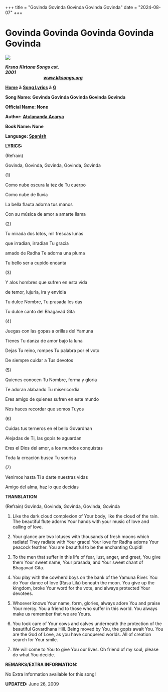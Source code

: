 +++
title = "Govinda Govinda Govinda Govinda Govinda"
date = "2024-08-07"
+++

# Govinda Govinda Govinda Govinda Govinda
**[![](http://kksongs.org/image_files/image002.jpg)](http://kksongs.org/)**

**_Krsna_** **_Kirtana Songs est. 2001_**                                                                                                                                                      **_www.kksongs.org_**

**[Home](http://kksongs.org/)** **à** **[Song Lyrics](http://kksongs.org/lyrics.html)** **à** **[G](http://kksongs.org/songs/song_g.html)**

**Song Name: Govinda Govinda Govinda Govinda Govinda**

**Official Name: None**

**Author:** [**Atulananda** **Acarya**](http://kksongs.org/authors/list/atulananda.html)

**Book Name: None**

**Language: [Spanish](http://kksongs.org/language/list/spanish.html)**

**LYRICS:**

(Refrain)

Govinda, Govinda, Govinda, Govinda, Govinda

(1)

Como nube oscura la tez de Tu cuerpo

Como nube de lluvia

La bella flauta adorna tus manos

Con su música de amor a amarte llama

(2)

Tu mirada dos lotos, mil frescas lunas

que irradian, irradian Tu gracia

amado de Radha Te adorna una pluma

Tu bello ser a cupido encanta

(3)

Y alos hombres que sufren en esta vida

de temor, lujuria, ira y envidia

Tu dulce Nombre, Tu prasada les das

Tu dulce canto del Bhagavad Gita

(4)

Juegas con las gopas a orillas del Yamuna

Tienes Tu danza de amor bajo la luna

Dejas Tu reino, rompes Tu palabra por el voto

De siempre cuidar a Tus devotos

(5)

Quienes conocen Tu Nombre, forma y gloria

Te adoran alabando Tu misericordia

Eres amigo de quienes sufren en este mundo

Nos haces recordar que somos Tuyos

(6)

Cuidas tus terneros en el bello Govardhan

Alejadas de Ti, las gopis te aguardan

Eres el Dios del amor, a los mundos conquistas

Toda la creación busca Tu sonrisa

(7)

Venimos hasta Ti a darte nuestras vidas

Amigo del alma, haz lo que decidas

**TRANSLATION**

(Refrain) Govinda, Govinda, Govinda, Govinda, Govinda

1) Like the dark cloud complexion of Your body, like the cloud of the rain. The beautiful flute adorns Your hands with your music of love and calling of love.

2) Your glance are two lotuses with thousands of fresh moons which radiate! They radiate with Your grace! Your love for Radha adorns Your peacock feather. You are beautiful to be the enchanting Cupid!

3) To the men that suffer in this life of fear, lust, anger, and greet, You give them Your sweet name, Your prasada, and Your sweet chant of Bhagavad Gita.

4) You play with the cowherd boys on the bank of the Yamuna River. You do Your dance of love (Rasa Lila) beneath the moon. You give up the kingdom, broke Your word for the vote, and always protected Your devotees.

5) Whoever knows Your name, form, glories, always adore You and praise Your mercy. You a friend to those who suffer in this world. You always make us remember that we are Yours.

6) You took care of Your cows and calves underneath the protection of the beautiful Govardhana Hill. Being moved by You, the gopis await You. You are the God of Love, as you have conquered worlds. All of creation search for Your smile.

7) We will come to You to give You our lives. Oh friend of my soul, please do what You decide.

**REMARKS/EXTRA INFORMATION:**

No Extra Information available for this song!

**UPDATED:** June 26, 2009